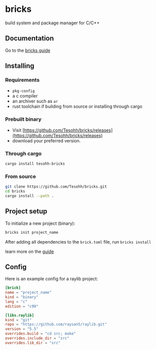# bricks
build system and package manager for C/C++

## Documentation
Go to the [bricks guide](https://tesohh.github.io/bricks/)

## Installing


### Requirements
- `pkg-config`
- a c compiler
- an archiver such as `ar`
- rust toolchain if building from source or installing through cargo

### Prebuilt binary
- Visit [https://github.com/Tesohh/bricks/releases](https://github.com/Tesohh/bricks/releases)
- download your preferred version.

### Through cargo
```sh
cargo install tesohh-bricks
```

### From source
```sh
git clone https://github.com/Tesohh/bricks.git
cd bricks
cargo install --path .
```

## Project setup
To initialize a new project (binary):

```sh
bricks init project_name
```

After adding all dependencies to the `brick.toml` file, run `bricks install`

learn more on the [guide](https://tesohh.github.io/bricks/setup.html)

## Config
Here is an example config for a raylib project:

```toml
[brick]
name = "project_name"
kind = "binary"
lang = "c"
edition = "c99"

[libs.raylib]
kind = "git"
repo = "https://github.com/raysan5/raylib.git"
version = "5.5"
overrides.build = "cd src; make"
overrides.include_dir = "src"
overrides.lib_dir = "src"
```
